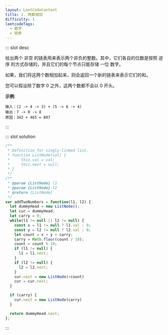 ```yaml
---
layout: LeetCodeContent
title: 2. 两数相加
difficulty: 1
leetcodeTags:
  - 数学
  - 链表
---
```



::: slot desc

给出两个 非空 的链表用来表示两个非负的整数。其中，它们各自的位数是按照 逆序 的方式存储的，并且它们的每个节点只能存储 一位 数字。

如果，我们将这两个数相加起来，则会返回一个新的链表来表示它们的和。

您可以假设除了数字 0 之外，这两个数都不会以 0 开头。

**示例**:

```
输入：(2 -> 4 -> 3) + (5 -> 6 -> 4)
输出：7 -> 0 -> 8
原因：342 + 465 = 807
```
:::


::: slot solution

```javascript
/**
 * Definition for singly-linked list.
 * function ListNode(val) {
 *     this.val = val;
 *     this.next = null;
 * }
 */
/**
 * @param {ListNode} l1
 * @param {ListNode} l2
 * @return {ListNode}
 */
var addTwoNumbers = function(l1, l2) {
  let dummyHead = new ListNode();
  let cur = dummyHead;
  let carry = 0;
  while(l1 != null || l2 != null) {
    const x = l1 != null ? l1.val : 0;
    const y = l2 != null ? l2.val : 0;
    let count = x + y + carry;
    carry = Math.floor(count / 10);
    count = count % 10;
    if (l1 != null) {
      l1 = l1.next;
    }
    if (l2 != null) {
      l2 = l2.next;
    }
    cur.next = new ListNode(+count)
    cur = cur.next;
  }

  if (carry) {
    cur.next = new ListNode(carry)
  }

  return dummyHead.next;
};
```

:::